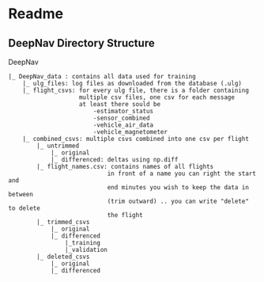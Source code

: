# Readme

## DeepNav Directory Structure

DeepNav
    
    |_ DeepNav_data : contains all data used for training
        |_ ulg_files: log files as downloaded from the database (.ulg)
        |_ flight_csvs: for every ulg file, there is a folder containing
                        multiple csv files, one csv for each message
                        at least there sould be
                            -estimator_status
                            -sensor_combined
                            -vehicle_air_data
                            -vehicle_magnetometer
        |_ combined_csvs: multiple csvs combined into one csv per flight
            |_ untrimmed
                |_ original
                |_ differenced: deltas using np.diff
            |_ flight_names.csv: contains names of all flights
                                in front of a name you can right the start and
                                end minutes you wish to keep the data in between
                                (trim outward) .. you can write "delete" to delete
                                the flight 
            |_ trimmed_csvs
                |_ original
                |_ differenced
                    |_training
                    |_validation
            |_ deleted_csvs
                |_ original
                |_ differenced
            